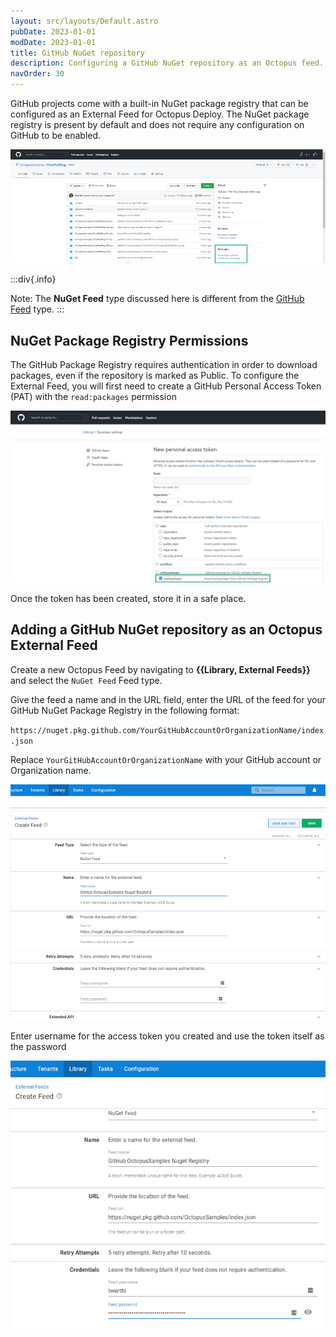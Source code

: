 ```yaml
---
layout: src/layouts/Default.astro
pubDate: 2023-01-01
modDate: 2023-01-01
title: GitHub NuGet repository
description: Configuring a GitHub NuGet repository as an Octopus feed.
navOrder: 30
---
```


GitHub projects come with a built-in NuGet package registry that can be configured as an External Feed for Octopus Deploy.  The NuGet package registry is present by default and does not require any configuration on GitHub to be enabled.

![GitHub Project Id](/docs/packaging-applications/package-repositories/guides/nuget-repositories/images/github-nuget-package-registry.png)

:::div{.info}

Note: The **NuGet Feed** type discussed here is different from the [GitHub Feed](/docs/packaging-applications/package-repositories/github-feeds) type.
:::

## NuGet Package Registry Permissions

The GitHub Package Registry requires authentication in order to download packages, even if the repository is marked as Public.  To configure the External Feed, you will first need to create a GitHub Personal Access Token (PAT) with the `read:packages` permission

![GitHub Personal Access Token](/docs/packaging-applications/package-repositories/guides/nuget-repositories/images/github-pat-permissions.png)

Once the token has been created, store it in a safe place.

## Adding a GitHub NuGet repository as an Octopus External Feed

Create a new Octopus Feed by navigating to **{{Library, External Feeds}}** and select the `NuGet Feed` Feed type. 

Give the feed a name and in the URL field, enter the URL of the feed for your GitHub NuGet Package Registry in the following format:

`https://nuget.pkg.github.com/YourGitHubAccountOrOrganizationName/index.json`

Replace `YourGitHubAccountOrOrganizationName` with your GitHub account or Organization name.

![GitHub NuGet Feed](/docs/packaging-applications/package-repositories/guides/nuget-repositories/images/github-octopus-add-nuget-feed.png)

Enter username for the access token you created and use the token itself as the password

![GitHub NuGet Feed](/docs/packaging-applications/package-repositories/guides/nuget-repositories/images/github-octopus-feed-credentials.png)